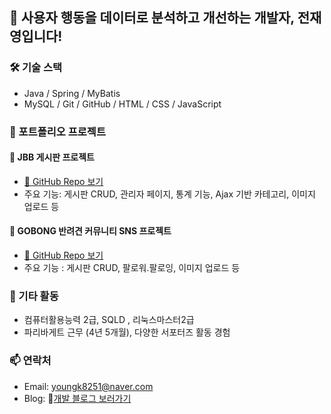## 👋 사용자 행동을 데이터로 분석하고 개선하는 개발자, 전재영입니다!

### 🛠️ 기술 스택
- Java / Spring / MyBatis 
- MySQL / Git / GitHub / HTML / CSS / JavaScript

### 📁 포트폴리오 프로젝트
#### 🧷 JBB 게시판 프로젝트
- [🔗 GitHub Repo 보기](https://github.com/rnalal/JBB)
- 주요 기능: 게시판 CRUD, 관리자 페이지, 통계 기능, Ajax 기반 카테고리, 이미지 업로드 등
#### 🧷 GOBONG 반려견 커뮤니티 SNS 프로젝트
- [🔗 GitHub Repo 보기](https://github.com/rnalal/gobong)
- 주요 기능 : 게시판 CRUD, 팔로워.팔로잉, 이미지 업로드 등

### 📌 기타 활동
- 컴퓨터활용능력 2급, SQLD , 리눅스마스터2급
- 파리바게트 근무 (4년 5개월), 다양한 서포터즈 활동 경험

### 📫 연락처
- Email: youngk8251@naver.com
- Blog: 🔗[개발 블로그 보러가기](https://velog.io/@youngk8251/posts)
<!--
**rnalal/rnalal** is a ✨ _special_ ✨ repository because its `README.md` (this file) appears on your GitHub profile.

Here are some ideas to get you started:

- 🔭 I’m currently working on ...
- 🌱 I’m currently learning ...
- 👯 I’m looking to collaborate on ...
- 🤔 I’m looking for help with ...
- 💬 Ask me about ...
- 📫 How to reach me: ...
- 😄 Pronouns: ...
- ⚡ Fun fact: ...
-->

